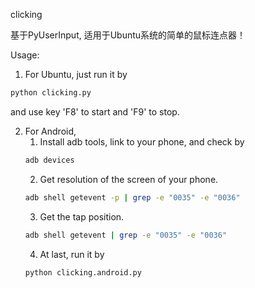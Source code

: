 clicking

基于PyUserInput, 适用于Ubuntu系统的简单的鼠标连点器！

Usage:
1. For Ubuntu, just run it by
```bash
python clicking.py
```
and use key 'F8' to start and 'F9' to stop.

2. For Android,
    1. Install adb tools, link to your phone, and check by
    ```bash
    adb devices
    ```
    2. Get resolution of the screen of your phone.
    ```bash
    adb shell getevent -p | grep -e "0035" -e "0036"
    ```
    3. Get the tap position.
    ```bash
    adb shell getevent | grep -e "0035" -e "0036"
    ```
    4. At last, run it by
    ```bash
    python clicking.android.py
    ```
